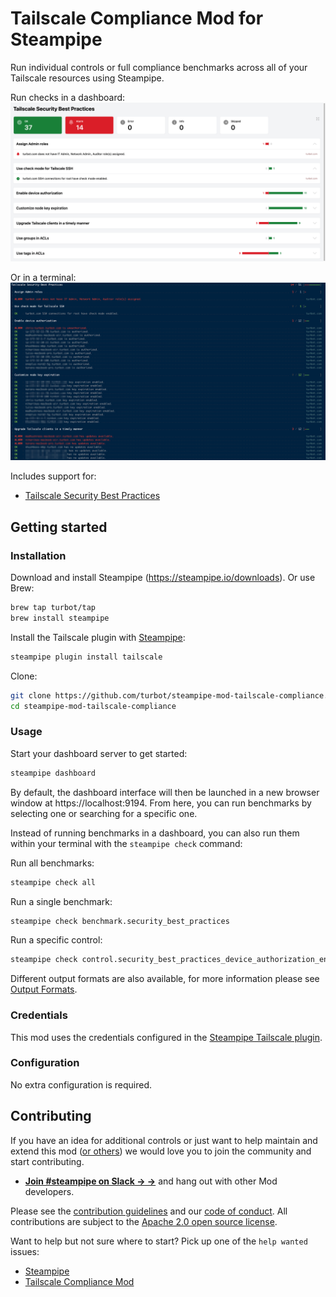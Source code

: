 # Tailscale Compliance Mod for Steampipe

Run individual controls or full compliance benchmarks across all of your Tailscale resources using Steampipe.

Run checks in a dashboard:
![image](https://raw.githubusercontent.com/turbot/steampipe-mod-tailscale-compliance/main/docs/images/tailscale_compliance_security_best_practices_dashboard.png)

Or in a terminal:
![image](https://raw.githubusercontent.com/turbot/steampipe-mod-tailscale-compliance/main/docs/images/tailscale_compliance_security_best_practices_console.png)

Includes support for:
* [Tailscale Security Best Practices](https://hub.steampipe.io/mods/turbot/tailscale_compliance/controls/benchmark.security_best_practices)

## Getting started

### Installation

Download and install Steampipe (https://steampipe.io/downloads). Or use Brew:

```sh
brew tap turbot/tap
brew install steampipe
```

Install the Tailscale plugin with [Steampipe](https://steampipe.io):

```sh
steampipe plugin install tailscale
```

Clone:

```sh
git clone https://github.com/turbot/steampipe-mod-tailscale-compliance.git
cd steampipe-mod-tailscale-compliance
```

### Usage

Start your dashboard server to get started:

```sh
steampipe dashboard
```

By default, the dashboard interface will then be launched in a new browser
window at https://localhost:9194. From here, you can run benchmarks by
selecting one or searching for a specific one.

Instead of running benchmarks in a dashboard, you can also run them within your
terminal with the `steampipe check` command:

Run all benchmarks:

```sh
steampipe check all
```

Run a single benchmark:

```sh
steampipe check benchmark.security_best_practices
```

Run a specific control:

```sh
steampipe check control.security_best_practices_device_authorization_enabled
```

Different output formats are also available, for more information please see
[Output Formats](https://steampipe.io/docs/reference/cli/check#output-formats).

### Credentials

This mod uses the credentials configured in the [Steampipe Tailscale plugin](https://hub.steampipe.io/plugins/turbot/tailscale).

### Configuration

No extra configuration is required.

## Contributing

If you have an idea for additional controls or just want to help maintain and extend this mod ([or others](https://github.com/topics/steampipe-mod)) we would love you to join the community and start contributing.

- **[Join #steampipe on Slack → →](https://turbot.com/community/join)** and hang out with other Mod developers.

Please see the [contribution guidelines](https://github.com/turbot/steampipe/blob/main/CONTRIBUTING.md) and our [code of conduct](https://github.com/turbot/steampipe/blob/main/CODE_OF_CONDUCT.md). All contributions are subject to the [Apache 2.0 open source license](https://github.com/turbot/steampipe-mod-tailscale-compliance/blob/main/LICENSE).

Want to help but not sure where to start? Pick up one of the `help wanted` issues:

- [Steampipe](https://github.com/turbot/steampipe/labels/help%20wanted)
- [Tailscale Compliance Mod](https://github.com/turbot/steampipe-mod-tailscale-compliance/issues)
